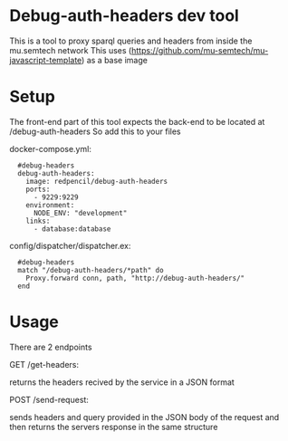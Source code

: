 # Debug-auth-headers dev tool
This is a tool to proxy sparql queries and headers from inside the mu.semtech network
This uses (https://github.com/mu-semtech/mu-javascript-template) as a base image

# Setup
The front-end part of this tool expects the back-end to be located at /debug-auth-headers
So add this to your files 

docker-compose.yml:
```
  #debug-headers
  debug-auth-headers:
    image: redpencil/debug-auth-headers
    ports:
      - 9229:9229
    environment:
      NODE_ENV: "development"
    links:
      - database:database
```
config/dispatcher/dispatcher.ex:
```
  #debug-headers
  match "/debug-auth-headers/*path" do
    Proxy.forward conn, path, "http://debug-auth-headers/"
  end
```
# Usage
There are 2 endpoints

GET /get-headers:

returns the headers recived by the service in a JSON format

POST /send-request:

sends headers and query provided in the JSON body of the request and then returns the servers response in the same structure

